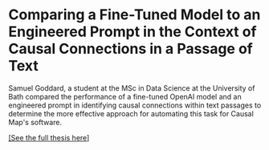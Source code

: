 # Comparing a Fine-Tuned Model to an Engineered Prompt in the Context of Causal Connections in a Passage of Text

Samuel Goddard, a student at the MSc in Data Science at the University of Bath compared the performance of a fine-tuned OpenAI model and an engineered prompt in identifying causal connections within text passages to determine the more effective approach for automating this task for Causal Map's software.

[[See the full thesis here]](https://www.zotero.org/stevepowell99/search/Comparing%20a%20Fine-Tuned%20Model%20to%20an%20Engineered%20Prompt%20in%20the%20Context%20of%20Causal%20Connections%20in%20a%20Passage%20of%20Text/titleCreatorYear)